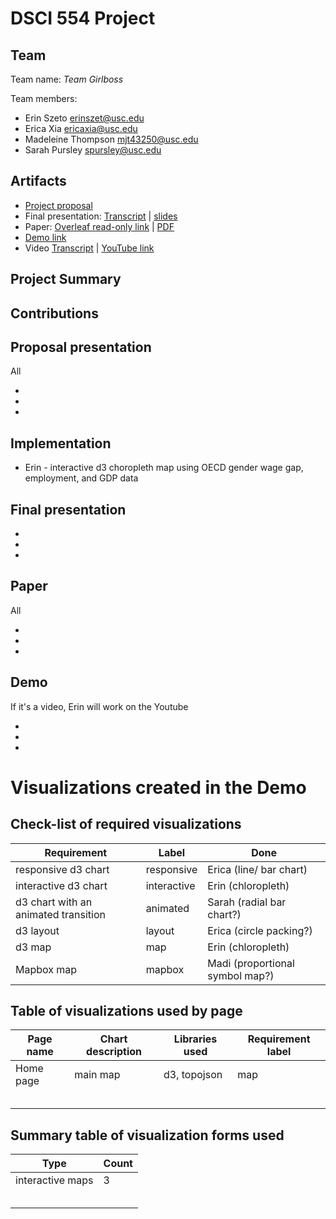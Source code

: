 # DSCI 554 Project

## Team

<!-- 🎒 Complete to include all the information requested. -->

Team name: *Team Girlboss*

Team members:

- Erin Szeto <erinszet@usc.edu>
- Erica Xia <ericaxia@usc.edu>
- Madeleine Thompson <mjt43250@usc.edu>
- Sarah Pursley <spursley@usc.edu>

## Artifacts

<!-- 🎒 Complete and ensure that all the links work! -->

- [Project proposal]()
- Final presentation: [Transcript](presentation/TRANSCRIPT.md) | [slides](presentation/presentation.pdf)
- Paper: [Overleaf read-only link](https://www.overleaf.com/read/btvmfhdyrbvk) | [PDF](paper/paper.pdf)
- [Demo link](demo/dist/)
- Video [Transcript](video/TRANSCRIPT.md) | [YouTube link]()


## Project Summary

<!-- 🎒 Add a project summary here in 250 words or less. -->

## Contributions

<!-- 🎒 Complete for each project member. -->

## Proposal presentation

All

-
-
-

## Implementation
- Erin - interactive d3 choropleth map using OECD gender wage gap, employment, and GDP data

## Final presentation

-
-
-

## Paper

All

-
-
-

## Demo

If it's a video, Erin will work on the Youtube

-
-
-

# Visualizations created in the Demo

## Check-list of required visualizations

<!-- 🎒 Complete the table using ✅ or ❌. -->

| Requirement                            | Label        | Done |
| -------------------------------------- | ------------ | ---- |
| responsive d3 chart                    | responsive   |  Erica (line/ bar chart)  |
| interactive d3 chart                   | interactive  |  Erin (chloropleth)    |
| d3 chart with an animated transition   | animated     |  Sarah (radial bar chart?)    |
| d3 layout                              | layout       |  Erica (circle packing?)    |
| d3 map                                 | map          |  Erin (chloropleth)    |
| Mapbox map                             | mapbox       |  Madi (proportional symbol map?)   |

## Table of visualizations used by page

<!-- 🎒 Complete the table using the Label of the required visualizations. -->

| Page name | Chart description | Libraries used | Requirement label |
| --------- | ----------------- | -------------- | ----------------- |
| Home page | main map          | d3, topojson   | map               |
|           |                   |                |                   |
|           |                   |                |                   |
|           |                   |                |                   |
|           |                   |                |                   |
|           |                   |                |                   |

## Summary table of visualization forms used

<!-- 🎒 Complete the table . -->

| Type             | Count |
| ---------------- | ----- |
| interactive maps | 3     |
|                  |       |
|                  |       |
|                  |       |
|                  |       |
|                  |       |
